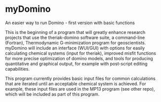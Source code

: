 # myDomino
An easier way to run Domino - first version with basic functions

This is the beginning of a program that will greatly enhance research projects that use the theriak-domino software suite, a command-line (Fortran), Thermodynamic G-minimization program for geoscientists.  myDomino will include an interface (WUI/GUI) with options for easily calculating chemical systems (input for theriak), improved misfit functions for more precise optimization of domino models, and tools for producing quantitative and graphical output, for example with post-script editing capabilities.

This program currently provides basic input files for common calculations that are iterated until an acceptable chemical system is achieved.  For example, these input files are used in the MP13 program (see other repo), which will be included as part of this program.

